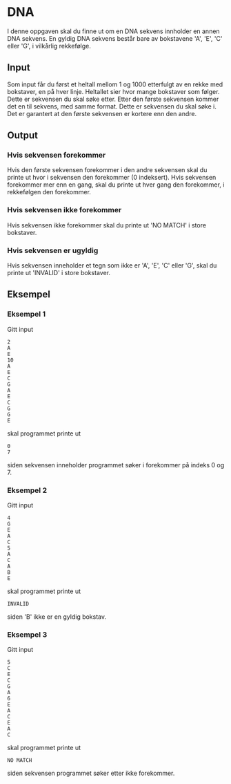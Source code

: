# DNA
I denne oppgaven skal du finne ut om en DNA sekvens innholder en annen DNA sekvens. En gyldig DNA sekvens består bare av bokstavene 'A', 'E', 'C' eller 'G', i vilkårlig rekkefølge.

## Input
Som input får du først et heltall mellom 1 og 1000 etterfulgt av en rekke med bokstaver, en på hver linje. Heltallet sier hvor mange bokstaver som følger. Dette er sekvensen du skal søke etter. Etter den første sekvensen kommer det en til sekvens, med samme format. Dette er sekvensen du skal søke i. Det er garantert at den første sekvensen er kortere enn den andre.

## Output
### Hvis sekvensen forekommer
Hvis den første sekvensen forekommer i den andre sekvensen skal du printe ut hvor i sekvensen den forekommer (0 indeksert). Hvis sekvensen forekommer mer enn en gang, skal du printe ut hver gang den forekommer, i rekkefølgen den forekommer.

### Hvis sekvensen ikke forekommer
Hvis sekvensen ikke forekommer skal du printe ut 'NO MATCH' i store bokstaver.

### Hvis sekvensen er ugyldig
Hvis sekvensen inneholder et tegn som ikke er 'A', 'E', 'C' eller 'G', skal du printe ut 'INVALID' i store bokstaver.

## Eksempel
### Eksempel 1
Gitt input
```
2
A
E
10
A
E
C
G
A
E
C
G
G
E
```
skal programmet printe ut
```
0
7
```
siden sekvensen inneholder programmet søker i forekommer på indeks 0 og 7.

### Eksempel 2
Gitt input
```
4
G
E
A
C
5
A
C
A
B
E
```
skal programmet printe ut
```
INVALID
```
siden 'B' ikke er en gyldig bokstav.

### Eksempel 3
Gitt input
```
5
C
E
C
G
A
6
E
A
C
E
A
C
```
skal programmet printe ut
```
NO MATCH
```
siden sekvensen programmet søker etter ikke forekommer.